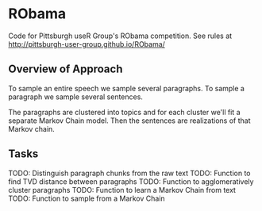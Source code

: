 # RObama

Code for Pittsburgh useR Group's RObama competition. See rules at
http://pittsburgh-user-group.github.io/RObama/

## Overview of Approach

To sample an entire speech we sample several paragraphs. To sample a
paragraph we sample several sentences.

The paragraphs are clustered into topics and for each cluster we'll
fit a separate Markov Chain model. Then the sentences are realizations
of that Markov chain.

## Tasks

TODO: Distinguish paragraph chunks from the raw text
TODO: Function to find TVD distance between paragraphs
TODO: Function to agglomeratively cluster paragraphs
TODO: Function to learn a Markov Chain from text
TODO: Function to sample from a Markov Chain
